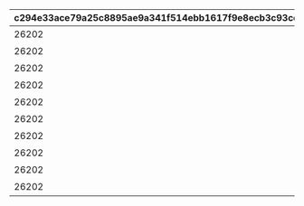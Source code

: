 |c294e33ace79a25c8895ae9a341f514ebb1617f9e8ecb3c93ce53784873a55b0|b879f721be6009f776392e3c944004232693d7a361a51aaeb97efc96cd6177cd|da9f96aa3660e0a4cbf2308ed05184de99511b54d46c1b5b8903cc17ebb040f6|765b03cc0daccefde328f9137340dfe928742b33c055129cfd3e9ccf9957e868|d24bbf926c651910175b5fbdb39c254d119598a50d4d58f77b33ac6f1ee2db73|2e719797ad4df210953bf649c5205a08088e26a813a097e7b672af179bbae6aa|81d90fc9b3987ff222fe3ac6d06fe457e2e4f63cdac284c1b3b97207441d0d89|82af7b87258fc962d01a8eb7b6a83404f2ce4c68a887fc048863c0258aa7f635|993422c33218d7c1ac00dc59a82d82b807e186ec74495c07f4ee976565895859|e1551c4cd8970d26d5fa1866989e0b8e118df9edd3b4b1f931e80fd8013f6942|68af9c802c5b2056a35d4735dd70488d142bd80da55f5ec4742eb5992231c479|01e5551d78657e9cb41001a738f6c4b02076714ca06f6973c9b3641eb8b0999b|7d62daa52dfa98c582d99fc2c1034829cf2e2ebec9fc6e483e62709de150d28d|f6a5dd840d5266bcd66264280073ece51db46abec5081358c55a90bfc8ee5602|fa3db0e97ee5cbba35a728f67cea47ec115cbb1359e14891e6ffb61629783030|34e297fb04a981ca291d6ba5a032e963aff243c01b21a37fbb7064f7cc2565a3|73c07dc4486f809a4a2507988fdf6d7dcbce94d0663bae281064480b272e3c49|63f8dce931e476014a54809d63699906cd865430a4786deadf3b0f7c7b4f8558|
| --- | --- | --- | --- | --- | --- | --- | --- | --- | --- | --- | --- | --- | --- | --- | --- | --- | --- |
|26202|0|90013|-200|0|102271|覇瞳皇帝の領域1層|0.95|bgm_M299|76010001|-100|0.85|99011|-100|0|102271|bgm_M299|-250|
|26202|0|90013|-200|0|102271|覇瞳皇帝の領域2層|0.95|bgm_M299|76010002|-100|0.85|99011|-100|0|102271|bgm_M299|-250|
|26202|0|90013|-200|0|102271|覇瞳皇帝の領域3層|0.95|bgm_M299|76010003|-100|0.85|99011|-100|0|102271|bgm_M299|-250|
|26202|0|90013|-200|0|102271|覇瞳皇帝の領域4層|0.95|bgm_M299|76010004|-100|0.85|99011|-100|0|102271|bgm_M299|-250|
|26202|0|90013|-200|0|102271|覇瞳皇帝の領域5層|0.95|bgm_M299|76010005|-100|0.85|99011|-100|0|102271|bgm_M299|-250|
|26202|0|90013|0|0|102891|ゼーンの領域1層|1.3|bgm_M506|76020001|0|1.2|99011|-100|0|102891|bgm_M506|0|
|26202|0|90013|0|0|102891|ゼーンの領域2層|1.3|bgm_M506|76020002|0|1.2|99011|-100|0|102891|bgm_M506|0|
|26202|0|90013|0|0|102891|ゼーンの領域3層|1.3|bgm_M506|76020003|0|1.2|99011|-100|0|102891|bgm_M506|0|
|26202|0|90013|0|0|102891|ゼーンの領域4層|1.3|bgm_M506|76020004|0|1.2|99011|-100|0|102891|bgm_M506|0|
|26202|0|90013|0|0|102891|ゼーンの領域5層|1.3|bgm_M506|76020005|0|1.2|99011|-100|0|102891|bgm_M506|0|